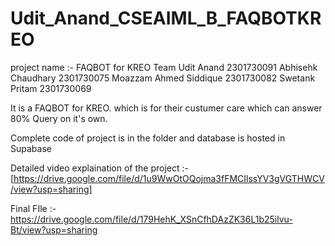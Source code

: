 # Udit_Anand_CSEAIML_B_FAQBOTKREO

project name :- FAQBOT for KREO
Team 
Udit Anand 2301730091
Abhisehk Chaudhary 2301730075
Moazzam Ahmed Siddique 2301730082
Swetank Pritam 2301730069

It is a FAQBOT for KREO. which is for their custumer care which can answer 80% Query on it's own.

Complete code of project is in the folder and database is hosted in Supabase 

Detailed video explaination of the project :- [https://drive.google.com/file/d/1u9WwOtOQojma3fFMCIlssYV3gVGTHWCV/view?usp=sharing]

Final FIle :- https://drive.google.com/file/d/179HehK_XSnCfhDAzZK36L1b25ilvu-Bt/view?usp=sharing

